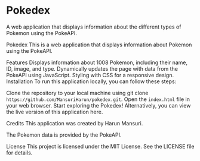 # Pokedex
A web application that displays information about the different types of Pokemon using the PokeAPI.

Pokedex
This is a web application that displays information about Pokemon using the PokeAPI.

Features
Displays information about 1008 Pokemon, including their name, ID, image, and type.
Dynamically updates the page with data from the PokeAPI using JavaScript.
Styling with CSS for a responsive design.
Installation
To run this application locally, you can follow these steps:

Clone the repository to your local machine using git clone `https://github.com/MansuriHarun/pokedex.git`.
Open the `index.html` file in your web browser.
Start exploring the Pokedex!
Alternatively, you can view the live version of this application here.

Credits
This application was created by Harun Mansuri.

The Pokemon data is provided by the PokeAPI.

License
This project is licensed under the MIT License. See the LICENSE file for details.
